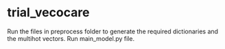 # trial_vecocare

Run the files in preprocess folder to generate the required dictionaries and the multihot vectors.
Run main_model.py file.
